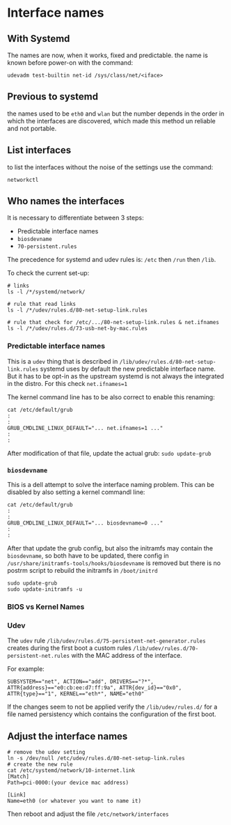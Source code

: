 # Interface names

## With Systemd

The names are now, when it works, fixed and predictable.
the name is known before power-on with the command:

```
udevadm test-builtin net-id /sys/class/net/<iface>
```

## Previous to systemd

the names used to be `eth0` and `wlan` but the number depends in the order in
which the interfaces are discovered, which made this method un reliable and not
portable.


## List interfaces

to list the interfaces without the noise of the settings use the command: 

```
networkctl
```

## Who names the interfaces

It is necessary to differentiate between 3 steps:

- Predictable interface names
- `biosdevname`
- `70-persistent.rules`

The precedence for systemd and udev rules is: `/etc` then `/run` then `/lib`.

To check the current set-up:

```
# links
ls -l /*/systemd/network/

# rule that read links
ls -l /*/udev/rules.d/80-net-setup-link.rules

# rule that check for /etc/.../80-net-setup-link.rules & net.ifnames
ls -l /*/udev/rules.d/73-usb-net-by-mac.rules
```

### Predictable interface names

This is a `udev` thing that is described in `/lib/udev/rules.d/80-net-setup-link.rules`
systemd uses by default the new predictable interface name. But it has to be
opt-in as the upstream systemd is not always the integrated in the distro.
For this check  `net.ifnames=1`

The kernel command line has to be also correct to enable this renaming:

```
cat /etc/default/grub
:
:
GRUB_CMDLINE_LINUX_DEFAULT="... net.ifnames=1 ..."
:
:
```

After modification of that file, update the actual grub:
`sudo update-grub`

### `biosdevname`

This is a dell attempt to solve the interface naming problem.
This can be disabled by also setting a kernel commandl line:

```
cat /etc/default/grub
:
:
GRUB_CMDLINE_LINUX_DEFAULT="... biosdevname=0 ..."
:
:
```
After that update the grub config, but also the initramfs may contain the
`biosdevname`, so both have to be updated, there config in `/usr/share/initramfs-tools/hooks/biosdevname`
is removed but there is no postrm script to rebuild the initramfs in `/boot/initrd`

```
sudo update-grub
sudo update-initramfs -u
```
### BIOS vs Kernel Names


### Udev 

The `udev` rule `/lib/udev/rules.d/75-persistent-net-generator.rules` creates
during the first boot a custom rules `/lib/udev/rules.d/70-persistent-net.rules`
with the MAC address of the interface.

For example:

```
SUBSYSTEM=="net", ACTION=="add", DRIVERS=="?*", ATTR{address}=="e0:cb:ee:d7:ff:9a", ATTR{dev_id}=="0x0", ATTR{type}=="1", KERNEL=="eth*", NAME="eth0"
```

If the changes seem to not be applied verify the `/lib/udev/rules.d/` for a file
named persistency which contains the configuration of the first boot.

## Adjust the interface names

```
# remove the udev setting
ln -s /dev/null /etc/udev/rules.d/80-net-setup-link.rules
# create the new rule
cat /etc/systemd/network/10-internet.link
[Match]
Path=pci-0000:(your device mac address)

[Link]
Name=eth0 (or whatever you want to name it)
```

Then reboot and adjust the file `/etc/network/interfaces`
